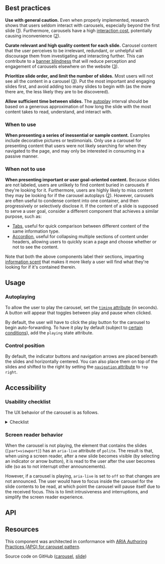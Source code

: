 <!--
/**
 * @todo Separate functionality and slotting between tcds-carousel and
 *   tcds-slide, same as was done for Accordion and Tabs.
 */
-->

<!--lede
  Carousels rotate through slides of content, allowing users to advance forward or backward, play or pause, and select specific slides from a row of dots.
lede-->

<!--twig
{% embed "@tch/includes/example.twig" %}
{% block content %}
<tcds-carousel>
  <tcds-slide>
    <p>
      Lorem ipsum dolor sit amet, consectetur adipiscing elit, sed do
      eiusmod tempor incididunt ut labore et dolore magna aliqua. Ut
      enim ad minim veniam, quis nostrud exercitation ullamco laboris
      nisi ut aliquip ex ea commodo consequat.
    </p>
  </tcds-slide>
  <tcds-slide>
    <p>
      Lorem ipsum is simply dummy text of the printing and typesetting
      industry. Lorem ipsum has been the industry's standard dummy text
      ever since the 1500s, when an unknown printer took a galley of 
      type and scrambled it to make a type specimen book.
    </p>
  </tcds-slide>
  <tcds-slide>
    <p>
      Contrary to popular belief, Lorem Ipsum is not simply random text.
      It has roots in a piece of classical Latin literature from 45 BC,
      making it over two millennia old.
    </p>
  </tcds-slide>
</tcds-carousel>
{% endblock %}
{% block code %}
<tcds-carousel>
  <tcds-slide>
    Lorem ipsum dolor sit amet, consectetur adipiscing elit, sed do
    eiusmod tempor incididunt ut labore et dolore magna aliqua. Ut
    enim ad minim veniam, quis nostrud exercitation ullamco laboris
    nisi ut aliquip ex ea commodo consequat.
  </tcds-slide>
  <tcds-slide>
    Lorem ipsum is simply dummy text of the printing and typesetting
    industry. Lorem ipsum has been the industry's standard dummy text
    ever since the 1500s, when an unknown printer took a galley of 
    type and scrambled it to make a type specimen book.
  </tcds-slide>
  <tcds-slide>
    Contrary to popular belief, Lorem Ipsum is not simply random text.
    It has roots in a piece of classical Latin literature from 45 BC,
    making it over two millennia old.
  </tcds-slide>
</tcds-carousel>
{% endblock %}
{% endembed %}
twig-->

## Best practices
**Use with general caution.** Even when properly implemented, research shows that users seldom interact with carousels, especially beyond the first slide ([1](https://erikrunyon.com/2013/01/carousel-interaction-stats/ "Carousel Interaction Stats — Erik Runyon")). Furthermore, carousels have a high [interaction cost](https://www.nngroup.com/articles/interaction-cost-definition/ "Interaction cost – Nielsen Norman Group"), potentially causing inconvenience ([2](https://www.nngroup.com/articles/auto-forwarding/ "Auto-Forwarding Carousels and Accordions Annoy Users and Reduce Visibility Nielsen Norman Group")).

**Curate relevant and high quality content for each slide.** Carousel content that the user perceives to be irrelevant, redundant, or unhelpful will discourage them from investigating and interacting further. This can contribute to a [banner blindness](https://www.nngroup.com/articles/tunnel-vision-and-selective-attention/ "Tunnel Vision and Selective Attention – Nielsen Norman Group") that will reduce perception and engagement of carousels elsewhere on the website ([3](https://www.smashingmagazine.com/2016/07/ten-requirements-for-making-home-page-carousels-work-for-end-users/ "10 Requirements For Making Home Page Carousels Work For End Users (If Needed) - Smashing Magazine")).

**Prioritize slide order, and limit the number of slides.** Most users will not see all the content in a carousel ([3](https://www.smashingmagazine.com/2016/07/ten-requirements-for-making-home-page-carousels-work-for-end-users/ "10 Requirements For Making Home Page Carousels Work For End Users (If Needed) - Smashing Magazine")). Put the most important and engaging slides first, and avoid adding too many slides to begin with (as the more there are, the less likely they are to be discovered).

**Allow sufficient time between slides.** The [autoplay](#autoplaying) interval should be based on a generous approximation of how long the slide with the most content takes to read, understand, and interact with.

### When to use
**When presenting a series of inessential or sample content.** Examples include decorative pictures or testimonials. Only use a carousel for presenting content that users were not likely searching for when they navigated to the page, and may only be interested in consuming in a passive manner.

### When not to use
**When presenting important or user goal-oriented content.** Because slides are not labeled, users are unlikely to find content buried in carousels if they're looking for it. Furthermore, users are highly likely to miss content they may be looking for if the carousel autoplays ([2](https://www.nngroup.com/articles/auto-forwarding/ "Auto-Forwarding Carousels and Accordions Annoy Users and Reduce Visibility Nielsen Norman Group")). However, carousels are often useful to condense content into one container, and then progressively or selectively disclose it. If the content of a slide is supposed to serve a user goal, consider a different component that achieves a similar purpose, such as:

* [Tabs](/components/tabs), useful for quick comparison between different content of the same information type.
* [Accordion](/components/accordion), useful for collapsing multiple sections of content under headers, allowing users to quickly scan a page and choose whether or not to see the content.

Note that both the above components label their sections, imparting [information scent](https://www.nngroup.com/articles/information-scent/ "Information scent – Nielsen Norman Group") that makes it more likely a user will find what they're looking for if it's contained therein.

## Usage
### Autoplaying
To allow the user to play the carousel, set the [`timing` attribute](#timing-attribute) (in seconds). A button will appear that toggles between play and pause when clicked.

By default, the user will have to click the play button for the carousel to begin auto-forwarding. To have it play by default (subject to [certain conditions](#usability-checklist)), add the `playing` state attribute.

<!--twig
{% embed "@tch/includes/example.twig" with {
  line_highlight: "1",
} %}
{% block content %}
<tcds-carousel timing="5" playing>
  <tcds-slide>
    <p>
      Lorem ipsum dolor sit amet, consectetur adipiscing elit, sed do
      eiusmod tempor incididunt ut labore et dolore magna aliqua. Ut
      enim ad minim veniam, quis nostrud exercitation ullamco laboris
      nisi ut aliquip ex ea commodo consequat.
    </p>
  </tcds-slide>
  <tcds-slide>
    <p>
      Lorem ipsum is simply dummy text of the printing and typesetting
      industry. Lorem ipsum has been the industry's standard dummy text
      ever since the 1500s, when an unknown printer took a galley of 
      type and scrambled it to make a type specimen book.
    </p>
  </tcds-slide>
  <tcds-slide>
    <p>
      Contrary to popular belief, Lorem Ipsum is not simply random text.
      It has roots in a piece of classical Latin literature from 45 BC,
      making it over two millennia old.
    </p>
  </tcds-slide>
</tcds-carousel>
{% endblock %}
{% block code %}
<tcds-carousel timing="5" playing>
  <tcds-slide>
    Lorem ipsum dolor sit amet, consectetur adipiscing elit, sed do
    eiusmod tempor incididunt ut labore et dolore magna aliqua. Ut
    enim ad minim veniam, quis nostrud exercitation ullamco laboris
    nisi ut aliquip ex ea commodo consequat.
  </tcds-slide>
  <tcds-slide>
    Lorem ipsum is simply dummy text of the printing and typesetting
    industry. Lorem ipsum has been the industry's standard dummy text
    ever since the 1500s, when an unknown printer took a galley of 
    type and scrambled it to make a type specimen book.
  </tcds-slide>
  <tcds-slide>
    Contrary to popular belief, Lorem Ipsum is not simply random text.
    It has roots in a piece of classical Latin literature from 45 BC,
    making it over two millennia old.
  </tcds-slide>
</tcds-carousel>
{% endblock %}
{% endembed %}
twig-->

### Control position
By default, the indicator buttons and navigation arrows are placed beneath the slides and horizontally centered. You can also place them on top of the slides and shifted to the right by setting the [`navigation` attribute](#navigation-attribute) to `top right`.

<!--twig
{% embed "@tch/includes/example.twig" with {
  line_highlight: "1",
} %}
{% block content %}
<tcds-carousel navigation="top right">
  <tcds-slide>
    <p>
      Lorem ipsum dolor sit amet, consectetur adipiscing elit, sed do
      eiusmod tempor incididunt ut labore et dolore magna aliqua. Ut
      enim ad minim veniam, quis nostrud exercitation ullamco laboris
      nisi ut aliquip ex ea commodo consequat.
    </p>
  </tcds-slide>
  <tcds-slide>
    <p>
      Lorem ipsum is simply dummy text of the printing and typesetting
      industry. Lorem ipsum has been the industry's standard dummy text
      ever since the 1500s, when an unknown printer took a galley of 
      type and scrambled it to make a type specimen book.
    </p>
  </tcds-slide>
  <tcds-slide>
    <p>
      Contrary to popular belief, Lorem Ipsum is not simply random text.
      It has roots in a piece of classical Latin literature from 45 BC,
      making it over two millennia old.
    </p>
  </tcds-slide>
</tcds-carousel>
{% endblock %}
{% block code %}
<tcds-carousel navigation="top right">
  <tcds-slide>
    Lorem ipsum dolor sit amet, consectetur adipiscing elit, sed do
    eiusmod tempor incididunt ut labore et dolore magna aliqua. Ut
    enim ad minim veniam, quis nostrud exercitation ullamco laboris
    nisi ut aliquip ex ea commodo consequat.
  </tcds-slide>
  <tcds-slide>
    Lorem ipsum is simply dummy text of the printing and typesetting
    industry. Lorem ipsum has been the industry's standard dummy text
    ever since the 1500s, when an unknown printer took a galley of 
    type and scrambled it to make a type specimen book.
  </tcds-slide>
  <tcds-slide>
    Contrary to popular belief, Lorem Ipsum is not simply random text.
    It has roots in a piece of classical Latin literature from 45 BC,
    making it over two millennia old.
  </tcds-slide>
</tcds-carousel>
{% endblock %}
{% endembed %}
twig-->

## Accessibility
### Usability checklist
The UX behavior of the carousel is as follows.

<details>
  <summary>Checklist</summary>
  <div>

1. Basic controls
    1. The carousel advances forward\* one slide when
        1. the "next" button is pressed, or
        1. the right arrow key is pressed while an indicator has keyboard focus, or
        1. the user swipes left or scrolls right inside the slide container (does not recycle)*, or
        1. the carousel is playing.
    1. The carousel advances backward\* one slide when
        1. the "previous" button is pressed, or
        1. the left arrow key is pressed while an indicator has keyboard focus, or
        1. the user swipes right or scrolls left inside the slide container (does not recycle).*
    1. A play/pause button appears if a `timing` interval is provided.
    1. The carousel begins automatically advancing through the slides at a set interval when the "play" button is pressed, then
        1. the "play" button becomes a "pause" button.
    1. The carousel stops advancing through the slides when the "pause" button is pressed, then
        1. the "pause" button becomes a "play" button.
    1. The carousel skips to a specific slide when its associated indicator dot is selected.
    1. Autoplay
        1. The carousel automatically begins playing if `timing` attribute is given, the `playing` attribute is present, "reduced motion" preference is *not* set, *and* the device is hover-enabled (i.e. not touchscreen).
        1. The carousel is paused by default if the `playing` attribute is absent, "reduced motion" preference is set, *or* the device's primary pointer device cannot hover (i.e. touchscreen).
        1. Responsive play state. If playing:
            1. The carousel will temporarily pause itself when any of the following occurs, *and* will resume when they are no longer true *or* when the inverse occurs:
                1. The user hovers over the slide container (pointing device only).
                1. An element inside the slide container receives keyboard focus.
                1. The carousel is not fully in view (due to scrolling).
                1. The user navigates away from the browser tab or window.
                1. A [dialog](/components/dialog) is open.
            1. The carousel will stop until the user presses the play button when any of the following occurs:
                1. The user presses the pause button.
                1. The user presses the next or previous buttons.
                1. The user selects an indicator (clicks or navigates using the arrow keys).
                1. The user swipes between slides (`touchstart` event).**

<small>\* Except where otherwise noted, advancing "forward" when the last slide is active means returning to the first slide (recycling); and vice versa, advancing "backward" when the first slide is active means recycling to the last slide.</small>

<small>\** Scrolling (with a mouse or trackpad, as opposed to swiping with a touchscreen) is excluded from triggering a pause, because it inherits the temporary pause scenario of the hover state. The carousel will resume playing when the cursor exits the slide container, a condition that doesn't exist with touchscreen devices.</small>
</div>
</details>

### Screen reader behavior
When the carousel is not playing, the element that contains the slides (`[part=viewport]`) has an `aria-live` attribute of `polite`. The result is that, when using a screen reader, after a new slide becomes visible (by selecting an indicator or arrow button), it is read to the user after the user becomes idle (so as to not interrupt other announcements).

However, if a carousel is playing, `aria-live` is set to `off` so that changes are not announced. The user would have to focus inside the carousel for the slide contents to be read, at which point the carousel will pause itself due to the received focus. This is to limit intrusiveness and interruptions, and simplify the screen reader experience.

## API
<!--twig
{{ include("@tch/includes/api.twig", {
  attributes: [
    {
      name: "navigation",
      type: ["prop", "string"],
      description: "The position of the navigation controls. Available option is <code>top right</code>.",
      required: "no",
    },
    {
      name: "timing",
      type: ["prop", "number"],
      description: "The time between switching slides (in seconds) when playing. Required if <code>playing</code> is present.",
      required: "no",
    },
    {
      name: "playing",
      type: ["state", "boolean"],
      description: "Whether the carousel is playing (auto-forwarding).",
      required: "no",
    },
  ]
}) }}
twig-->

<!--
Other design system/pattern library implementations:
https://www.audi.com/ci/en/guides/user-interface/components/slideshow.html
https://ant.design/components/carousel/
https://www.oracle.com/webfolder/ux/mobile/component/carousel.html
https://www.lightningdesignsystem.com/components/carousel/
https://getbootstrap.com/docs/4.3/components/carousel/
https://www.w3.org/TR/wai-aria-practices/#carousel
https://a11y-101.com/development/carousels
-->

## Resources
This component was architected in conformance with [ARIA Authoring Practices (APG) for carousel pattern](https://www.w3.org/WAI/ARIA/apg/patterns/carousel/).

Source code on GitHub ([carousel](https://github.com/jacecotton/tcds/blob/main/components/carousel/), [slide](https://github.com/jacecotton/tcds/blob/main/components/slide/))